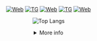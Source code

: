 <!--
**SevaShpun/SevaShpun** is a ✨ _special_ ✨ repository because its `README.md` (this file) appears on your GitHub profile.

Here are some ideas to get you started:1

- 🔭 I’m currently working on ...
- 🌱 I’m currently learning ...
- 👯 I’m looking to collaborate on ...
- 🤔 I’m looking for help with ...
- 💬 Ask me about ...
- 📫 How to reach me: ...
- 😄 Pronouns: ...
- ⚡ Fun fact: ...
-->

<div id="header" align="center">
  
<!-- Links -->
[![Web](https://img.shields.io/badge/WEB-shpun.ru-blue)](https://shpun.ru) [![TG](https://img.shields.io/badge/TG-@Pa3pa6oT4uk-blue)](https://t.me/Pa3pa6oT4uk) [![Web](https://img.shields.io/badge/WEB:HOOK-MANAGER-blue)](https://shpun.ru/hm) [![TG](https://img.shields.io/badge/CHANNEL-@shpunbots-blue)](https://t.me/shpunbots) [![Web](https://komarev.com/ghpvc/?username=sevashpun)](https://github.com/SevaShpun)
<!--
<h2 align="left">⚡Activity Graph:</h2>
<p align="center">
  <img width="625em" src="https://github-profile-summary-cards.vercel.app/api/cards/profile-details?username=SevaShpun&theme=github_dark" />
</p>
  <a><img alt="Activity Graph" src="https://github-readme-activity-graph.cyclic.app/graph?username=SevaShpun&theme=react-dark&hide_border=true" />
  </a> -->
 
  ![Top Langs](https://github-readme-stats.vercel.app/api/top-langs/?username=sevashpun&hide=TeX&layout=compact&langs_count=50&theme=tokyonight)<p>

<!--
[![Harlok's WakaTime stats](https://github-readme-stats.vercel.app/api/wakatime?username=SevaShpun)](https://github.com/anuraghazra/github-readme-stats)

-->
   
<details>
<summary>More info</summary>
  
<h2 align="left">📊Github Metrics</h2>
<p align="center">
  <img width="625em" src="https://metrics.lecoq.io/SevaShpun" />
</p>
  
![github contribution grid snake animation](https://raw.githubusercontent.com/SevaShpun/SevaShpun/output/github-contribution-grid-snake-dark.svg#gh-dark-mode-only)
![github contribution grid snake animation](https://raw.githubusercontent.com/platane/SevaShpun/SevaShpun/github-contribution-grid-snake.svg#gh-light-mode-only)

<p>
![Top Langs](https://github-readme-stats.vercel.app/api/top-langs/?username=sevashpun&hide=TeX&layout=compact&langs_count=10&theme=tokyonight)<p>

![Anurag's GitHub stats](https://github-readme-stats.vercel.app/api?username=sevashpun&count_private=true&theme=tokyonight)<p>
[![GitHub Streak](https://github-readme-streak-stats.herokuapp.com?user=SevaShpun&theme=blueberry_duo&hide_border=true&date_format=M%20j%5B%2C%20Y%5D)](https://git.io/streak-stats)
-->
  
</details>
</div>

